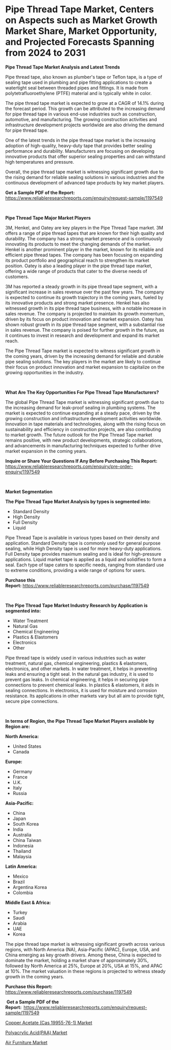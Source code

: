 <p><h1>Pipe Thread Tape Market, Centers on Aspects such as Market Growth Market Share, Market Opportunity, and Projected Forecasts Spanning from 2024 to 2031</h1></p><p><strong>Pipe Thread Tape Market Analysis and Latest Trends</strong></p>
<p><p>Pipe thread tape, also known as plumber's tape or Teflon tape, is a type of sealing tape used in plumbing and pipe fitting applications to create a watertight seal between threaded pipes and fittings. It is made from polytetrafluoroethylene (PTFE) material and is typically white in color.</p><p>The pipe thread tape market is expected to grow at a CAGR of 14.1% during the forecast period. This growth can be attributed to the increasing demand for pipe thread tape in various end-use industries such as construction, automotive, and manufacturing. The growing construction activities and infrastructure development projects worldwide are also driving the demand for pipe thread tape.</p><p>One of the latest trends in the pipe thread tape market is the increasing adoption of high-quality, heavy-duty tape that provides better sealing performance and durability. Manufacturers are focusing on developing innovative products that offer superior sealing properties and can withstand high temperatures and pressure.</p><p>Overall, the pipe thread tape market is witnessing significant growth due to the rising demand for reliable sealing solutions in various industries and the continuous development of advanced tape products by key market players.</p></p>
<p><strong>Get a Sample PDF of the Report:&nbsp;</strong> <a href="https://www.reliableresearchreports.com/enquiry/request-sample/1197549">https://www.reliableresearchreports.com/enquiry/request-sample/1197549</a></p>
<p>&nbsp;</p>
<p><strong>Pipe Thread Tape Major Market Players</strong></p>
<p><p>3M, Henkel, and Oatey are key players in the Pipe Thread Tape market. 3M offers a range of pipe thread tapes that are known for their high quality and durability. The company has a strong market presence and is continuously innovating its products to meet the changing demands of the market. Henkel is another prominent player in the market, known for its reliable and efficient pipe thread tapes. The company has been focusing on expanding its product portfolio and geographical reach to strengthen its market position. Oatey is also a leading player in the pipe thread tape market, offering a wide range of products that cater to the diverse needs of customers.</p><p>3M has reported a steady growth in its pipe thread tape segment, with a significant increase in sales revenue over the past few years. The company is expected to continue its growth trajectory in the coming years, fueled by its innovative products and strong market presence. Henkel has also witnessed growth in its pipe thread tape business, with a notable increase in sales revenue. The company is projected to maintain its growth momentum, driven by its focus on product innovation and market expansion. Oatey has shown robust growth in its pipe thread tape segment, with a substantial rise in sales revenue. The company is poised for further growth in the future, as it continues to invest in research and development and expand its market reach.</p><p>The Pipe Thread Tape market is expected to witness significant growth in the coming years, driven by the increasing demand for reliable and durable pipe sealing solutions. The key players in the market are likely to continue their focus on product innovation and market expansion to capitalize on the growing opportunities in the industry.</p></p>
<p>&nbsp;</p>
<p><strong>What Are The Key Opportunities For Pipe Thread Tape Manufacturers?</strong></p>
<p><p>The global Pipe Thread Tape market is witnessing significant growth due to the increasing demand for leak-proof sealing in plumbing systems. The market is expected to continue expanding at a steady pace, driven by the growing construction and infrastructure development activities worldwide. Innovation in tape materials and technologies, along with the rising focus on sustainability and efficiency in construction projects, are also contributing to market growth. The future outlook for the Pipe Thread Tape market remains positive, with new product developments, strategic collaborations, and advancements in manufacturing techniques expected to further drive market expansion in the coming years.</p></p>
<p><strong>Inquire or Share Your Questions If Any Before Purchasing This Report:</strong> <a href="https://www.reliableresearchreports.com/enquiry/pre-order-enquiry/1197549">https://www.reliableresearchreports.com/enquiry/pre-order-enquiry/1197549</a></p>
<p>&nbsp;</p>
<p><strong>Market Segmentation</strong></p>
<p><strong>The Pipe Thread Tape Market Analysis by types is segmented into:</strong></p>
<p><ul><li>Standard Density</li><li>High Density</li><li>Full Density</li><li>Liquid</li></ul></p>
<p><p>Pipe Thread Tape is available in various types based on their density and application. Standard Density tape is commonly used for general purpose sealing, while High Density tape is used for more heavy-duty applications. Full Density tape provides maximum sealing and is ideal for high-pressure applications. Liquid market tape is applied as a liquid and solidifies to form a seal. Each type of tape caters to specific needs, ranging from standard use to extreme conditions, providing a wide range of options for users.</p></p>
<p><strong>Purchase this Report:&nbsp;</strong><a href="https://www.reliableresearchreports.com/purchase/1197549">https://www.reliableresearchreports.com/purchase/1197549</a></p>
<p>&nbsp;</p>
<p><strong>The Pipe Thread Tape Market Industry Research by Application is segmented into:</strong></p>
<p><ul><li>Water Treatment</li><li>Natural Gas</li><li>Chemical Engineering</li><li>Plastics & Elastomers</li><li>Electronics</li><li>Other</li></ul></p>
<p><p>Pipe thread tape is widely used in various industries such as water treatment, natural gas, chemical engineering, plastics & elastomers, electronics, and other markets. In water treatment, it helps in preventing leaks and ensuring a tight seal. In the natural gas industry, it is used to prevent gas leaks. In chemical engineering, it helps in securing pipe connections to prevent chemical leaks. In plastics & elastomers, it aids in sealing connections. In electronics, it is used for moisture and corrosion resistance. Its applications in other markets vary but all aim to provide tight, secure pipe connections.</p></p>
<p>&nbsp;</p>
<p><strong>In terms of Region, the Pipe Thread Tape Market Players available by Region are:</strong></p>
<p>
    <p> <strong> North America: </strong>
        <ul>
            <li>United States</li>
            <li>Canada</li>
        </ul>
        </p> 
    <p> <strong> Europe: </strong>
        <ul>
            <li>Germany</li>
            <li>France</li>
            <li>U.K.</li>
            <li>Italy</li>
            <li>Russia</li>
        </ul>
        </p> 
    <p> <strong> Asia-Pacific: </strong>
        <ul>
            <li>China</li>
            <li>Japan</li>
            <li>South Korea</li>
            <li>India</li>
            <li>Australia</li>
            <li>China Taiwan</li>
            <li>Indonesia</li>
            <li>Thailand</li>
            <li>Malaysia</li>
        </ul>
        </p> 
    <p> <strong> Latin America: </strong>
        <ul>
            <li>Mexico</li>
            <li>Brazil</li>
            <li>Argentina Korea</li>
            <li>Colombia</li>
        </ul>
        </p> 
    <p> <strong> Middle East & Africa: </strong>
        <ul>
            <li>Turkey</li>
            <li>Saudi</li>
            <li>Arabia</li>
            <li>UAE</li>
            <li>Korea</li>
        </ul>
    </p>
    </p>
<p><p>The pipe thread tape market is witnessing significant growth across various regions, with North America (NA), Asia-Pacific (APAC), Europe, USA, and China emerging as key growth drivers. Among these, China is expected to dominate the market, holding a market share of approximately 30%, followed by North America at 25%, Europe at 20%, USA at 15%, and APAC at 10%. The market valuation in these regions is projected to witness steady growth in the coming years.</p></p>
<p><strong>Purchase this Report: </strong><a href="https://www.reliableresearchreports.com/purchase/1197549">https://www.reliableresearchreports.com/purchase/1197549</a></p>
<p>&nbsp;<strong>Get a Sample PDF of the Report:&nbsp;&nbsp;</strong><a href="https://www.reliableresearchreports.com/enquiry/request-sample/1197549">https://www.reliableresearchreports.com/enquiry/request-sample/1197549</a></p>
<p><strong></strong></p>
<p><p><a href="https://view.publitas.com/reportprime-1/copper-acetate-cas-19955-76-1-market-size-evaluating-its-market-trends-growth-and-projections-2023-2030/">Copper Acetate (Cas 19955-76-1) Market</a></p><p><a href="https://view.publitas.com/reportprime-1/polyacrylic-acid-paa-market-size-2023-2030-global-industrial-analysis-key-geographical-regions-market-share-top-key-players-product-types-and-forecast-research-report/">Polyacrylic Acid(PAA) Market</a></p><p><a href="https://view.publitas.com/reportprime-1/air-furniture-market-size-market-trends-and-growth-outlook-forecasted-for-period-from-2023-to-2030/">Air Furniture Market</a></p></p>